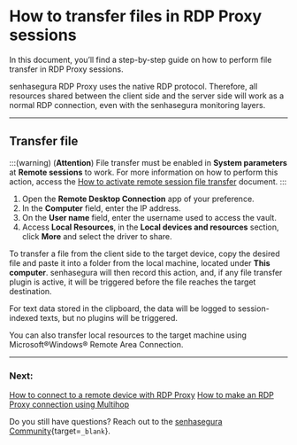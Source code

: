 # How to transfer files in RDP Proxy sessions

In this document, you’ll find a step-by-step guide on how to perform file transfer in RDP Proxy sessions.

senhasegura RDP Proxy uses the native RDP protocol. Therefore, all resources shared between the client side and the server side will work as a normal RDP connection, even with the senhasegura monitoring layers.

---
## Transfer file
:::(warning) (**Attention**)
File transfer must be enabled in **System parameters** at **Remote sessions** to work. For more information on how to perform this action, access the [How to activate remote session file transfer](/v3-32/docs/pam-session-activate-remote-session-file-transfer) document.
:::

1. Open the **Remote Desktop Connection** app of your preference.
2. In the **Computer** field, enter the IP address.
3. On the **User name** field, enter the username used to access the vault.
4. Access **Local Resources**, in the **Local devices and resources** section, click **More** and select the driver to share.

To transfer a file from the client side to the target device, copy the desired file and paste it into a folder from the local machine, located under **This computer**. senhasegura will then record this action, and, if any file transfer plugin is active, it will be triggered before the file reaches the target destination.

For text data stored in the clipboard, the data will be logged to session-indexed texts, but no plugins will be triggered.

You can also transfer local resources to the target machine using Microsoft®Windows® Remote Area Connection.

---
### Next:
[How to connect to a remote device with RDP Proxy](/v3-32/docs/pam-session-how-to-connect-to-a-remote-device-with-rdp-proxy)
[How to make an RDP Proxy connection using Multihop](/v3-32/docs/pam-session-how-to-make-an-rdp-proxy-connection-using-multihop)

Do you still have questions? Reach out to the [senhasegura Community](https://community.senhasegura.io/){target=`_blank`}.